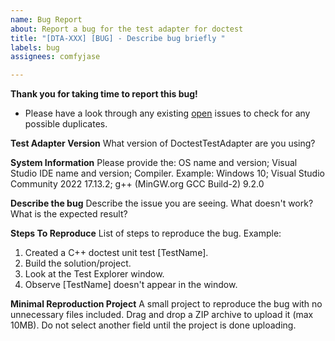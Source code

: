 ```yaml
---
name: Bug Report
about: Report a bug for the test adapter for doctest
title: "[DTA-XXX] [BUG] - Describe bug briefly "
labels: bug
assignees: comfyjase

---
```


**Thank you for taking time to report this bug!**
* Please have a look through any existing [open](https://github.com/comfyjase/DoctestTestAdapter/issues) issues to check for any possible duplicates.

**Test Adapter Version**
What version of DoctestTestAdapter are you using?

**System Information**
Please provide the: OS name and version; Visual Studio IDE name and version; Compiler. 
Example: Windows 10; Visual Studio Community 2022 17.13.2; g++ (MinGW.org GCC Build-2) 9.2.0

**Describe the bug**
Describe the issue you are seeing. What doesn't work? What is the expected result?

**Steps To Reproduce**
List of steps to reproduce the bug. Example:
1. Created a C++ doctest unit test [TestName].
2. Build the solution/project.
3. Look at the Test Explorer window.
4. Observe [TestName] doesn't appear in the window.

**Minimal Reproduction Project**
A small project to reproduce the bug with no unnecessary files included.
Drag and drop a ZIP archive to upload it (max 10MB).
Do not select another field until the project is done uploading.
